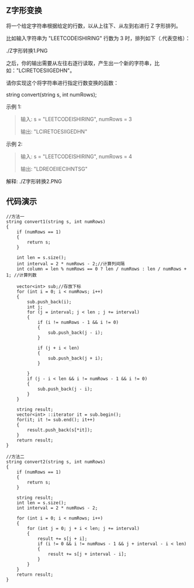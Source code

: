 ## Z字形变换 ##
将一个给定字符串根据给定的行数，以从上往下、从左到右进行 Z 字形排列。

比如输入字符串为 "LEETCODEISHIRING" 行数为 3 时，排列如下（.代表空格）：

./Z字形转换1.PNG

之后，你的输出需要从左往右逐行读取，产生出一个新的字符串，比如："LCIRETOESIIGEDHN"。

请你实现这个将字符串进行指定行数变换的函数：

string convert(string s, int numRows);

示例 1:

> 输入: s = "LEETCODEISHIRING", numRows = 3
> 
> 输出: "LCIRETOESIIGEDHN"

示例 2:

> 输入: s = "LEETCODEISHIRING", numRows = 4
> 
> 输出: "LDREOEIIECIHNTSG"

解释:
./Z字形转换2.PNG
## 代码演示 ##
	//方法一
	string convert1(string s, int numRows)
	{
		if (numRows == 1)
		{
			return s;
		}

		int len = s.size();
		int interval = 2 * numRows - 2;//计算列间隔
		int column = len % numRows == 0 ? len / numRows : len / numRows + 1; //计算列数
		
		vector<int> sub;//存放下标
		for (int i = 0; i < numRows; i++)
		{
			sub.push_back(i);
			int j;
			for (j = interval; j < len ; j += interval)
			{	
				if (i != numRows - 1 && i != 0)
				{
					sub.push_back(j - i);
				}
								
				if (j + i < len)
				{
					sub.push_back(j + i);
				}
				
			}
			if (j - i < len && i != numRows - 1 && i != 0)
			{
				sub.push_back(j - i);
			}
		}

		string result;
		vector<int> ::iterator it = sub.begin();
		for(it; it != sub.end(); it++)
		{
			result.push_back(s[*it]);
		}		
		return result;
	}

	//方法二
	string convert2(string s, int numRows) 
	{
		if (numRows == 1)
		{
			return s;
		}

		string result;
		int len = s.size();
		int interval = 2 * numRows - 2;

		for (int i = 0; i < numRows; i++)
		{
			for (int j = 0; j + i < len; j += interval)
			{
				result += s[j + i];
				if (i != 0 && i != numRows - 1 && j + interval - i < len)
				{
					result += s[j + interval - i];
				}					
			}
		}
		return result;
	}
